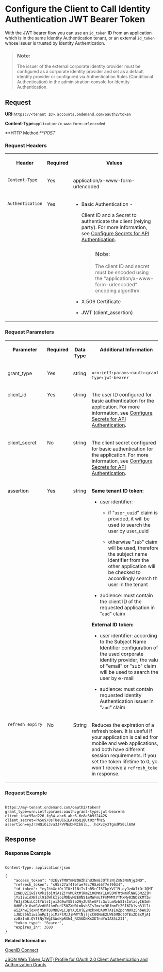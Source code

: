 <!-- loio01a0440acd1648189644a2ff60f3772f -->

# Configure the Client to Call Identity Authentication JWT Bearer Token

With the JWT bearer flow you can use an `id_token` ID from an application which is in the same Identity Authentication tenant, or an external `id_token` whose issuer is trusted by Identity Authentication.



> ### Note:  
> The issuer of the external corporate identity provider must be configured as a corporate identity provider and set as a default identity provider or configured via Authentication Rules \(Conditional Authentication\) in the administration console for Identity Authentication.



## **Request**

**URI:**`https://<tenant ID>.accounts.ondemand.com/oauth2/token`

**Content-Type**`application/x-www-form-urlencoded`

**HTTP Method:***POST*



### Request Headers


<table>
<tr>
<th valign="top">

Header



</th>
<th valign="top">

Required



</th>
<th valign="top">

Values



</th>
</tr>
<tr>
<td valign="top">

`Content-Type`



</td>
<td valign="top">

Yes



</td>
<td valign="top">

application/x-www-form-urlencoded



</td>
</tr>
<tr>
<td valign="top">

`Authentication`



</td>
<td valign="top">

Yes



</td>
<td valign="top">

-   Basic Authentication -

    Client ID and a Secret to authenticate the client \(relying party\). For more information, see [Configure Secrets for API Authentication](configure-secrets-for-api-authentication-5c3c35e.md).

    > ### Note:  
    > The client ID and secret must be encoded using the "application/x-www-form-urlencoded" encoding algorithm.

-   X.509 Certificate
-   JWT \(client\_assertion\)



</td>
</tr>
</table>



### Request Parameters


<table>
<tr>
<th valign="top">

Parameter



</th>
<th valign="top">

Required



</th>
<th valign="top">

Data Type



</th>
<th valign="top">

Additional Information



</th>
<th valign="top">

Parameter Type



</th>
</tr>
<tr>
<td valign="top">

grant\_type



</td>
<td valign="top">

Yes



</td>
<td valign="top">

string



</td>
<td valign="top">

`urn:ietf:params:oauth:grant-type:jwt-bearer`



</td>
<td valign="top">

Path



</td>
</tr>
<tr>
<td valign="top">

client\_id



</td>
<td valign="top">

Yes



</td>
<td valign="top">

string



</td>
<td valign="top">

The user ID configured for basic authentication for the application. For more information, see [Configure Secrets for API Authentication](configure-secrets-for-api-authentication-5c3c35e.md).



</td>
<td valign="top">

Path



</td>
</tr>
<tr>
<td valign="top">

client\_secret



</td>
<td valign="top">

No



</td>
<td valign="top">

string



</td>
<td valign="top">

The client secret configured for basic authentication for the application. For more information, see [Configure Secrets for API Authentication](configure-secrets-for-api-authentication-5c3c35e.md).



</td>
<td valign="top">

Path



</td>
</tr>
<tr>
<td valign="top">

assertion



</td>
<td valign="top">

Yes



</td>
<td valign="top">

string



</td>
<td valign="top">

**Same tenant ID token:**

-   user identifier:

    -   if "`user_uuid`" claim is provided, it will be used to search the user by user\_uuid

    -   otherwise "`sub`" claim will be used, therefore the subject name identifier from the other application will be checked to accordingly search the user in the tenant


-   audience: must contain the client ID of the requested application in "`aud`" claim


**External ID token:**

-   user identifier: according to the Subject Name Identifier configuration of the used corporate identity provider, the value of "email" or "sub" claim will be used to search the user by e-mail

-   audience: must contain requested Identity Authentication issuer in "`aud`" claim




</td>
<td valign="top">

Path



</td>
</tr>
<tr>
<td valign="top">

`refresh_expiry`



</td>
<td valign="top">

No



</td>
<td valign="top">

String



</td>
<td valign="top">

Reduces the expiration of a refresh token. It is useful if your application is called from mobile and web applications, and both have different session requirements. If you set the token lifetime to 0, you won't receive a `refresh_token` in response.



</td>
<td valign="top">

Path



</td>
</tr>
</table>



### Request Example

```

https://my-tenant.ondemand.com/oauth2/token?grant_type=urn:ietf:params:oauth:grant-type:jwt-bearer&
client_id=c95ad226-fg34-abc6-abc6-6e8a6b9f2442&
client_secret=PASu9/0sTUeUCG1LAYmSQ18Ut0zrfMz&
assertion=eyJraWQiOiJva3JFVVNsbHRIbGlL...hoXvzy2TgmdPS0LlAXA
```



## **Response**



### Response Example

```

Content-Type: application/json
 
{
    "access_token": "dzEyYTM0YmM2OWZhZnU3NmE3OThzNjZmN3NmNjg3MQ",
    "refresh_token": "s95s27af4fefae76c798a66f7ef9034",
    "id_token": "eyJhbGciOiJIUzI1NiIsInR5cCI6IkpXVCJ9.eyJzdWIiOiJQMT
	IzNDU2IiwiYXVkIjoiMjAzZjYyMDktMjRmZi00MmY1LWE0MTMtNmRlNWE5M2ZjM
	jYxIiwidXNlcl91dWlkIjoiMDEyM2E0NS1mMWFmLTFmMWMtYTMxMy03NDZkMTIw
	YWJjZDkiLCJtYWlsIjoiZG9uYS5tb29yZUBleGFtcGxlLmNvbSIsImlzcyI6Imh
	0dHBzOi8vdGVzdHRlbmFudC50ZXN0LmNvbSIsImxhc3RfbmFtZSI6Ik1vb3JlIi
	wiZXhwIjoxNjM5MTQ0MDEwLCJpYXQiOjE2MzkxNDA0MTAsImZpcnN0X25hbWUiO
	iJEb25hIiwianRpIjoiMzFlMzJjNWYtNjljcC00NmE2LWE5MDctOTExZDExMjA1
	czBzIn0.QYftNy7WgISWoKpRXh4_RX5UDNXsXDTndYuIA85L2II",
    "token_type": "Bearer",
    "expires_in": 3600
}
```

 

**Related Information**  


[OpenID Connect](openid-connect-a789c9c.md "You can use Identity Authentication for authentication in OpenID Connect protected applications.")

[JSON Web Token \(JWT\) Profile for OAuth 2.0 Client Authentication and Authorization Grants](https://datatracker.ietf.org/doc/html/rfc7523)

